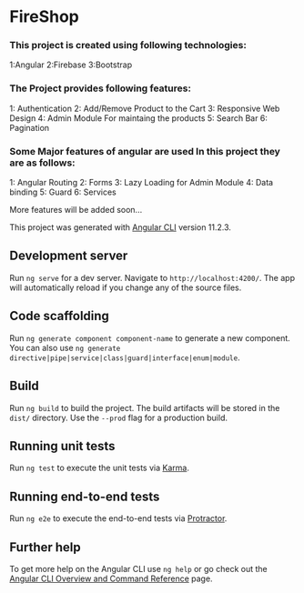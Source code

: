 # FireShop

### This project is created using following technologies:
1:Angular
2:Firebase
3:Bootstrap

### The Project provides following features:
1: Authentication
2: Add/Remove Product to the Cart
3: Responsive Web Design
4: Admin Module For maintaing the products
5: Search Bar
6: Pagination

### Some Major features of angular are used In this project they are as follows:
1: Angular Routing
2: Forms
3: Lazy Loading for Admin Module
4: Data binding
5: Guard 
6: Services

More features will be added soon...

This project was generated with [Angular CLI](https://github.com/angular/angular-cli) version 11.2.3.

## Development server

Run `ng serve` for a dev server. Navigate to `http://localhost:4200/`. The app will automatically reload if you change any of the source files.

## Code scaffolding

Run `ng generate component component-name` to generate a new component. You can also use `ng generate directive|pipe|service|class|guard|interface|enum|module`.

## Build

Run `ng build` to build the project. The build artifacts will be stored in the `dist/` directory. Use the `--prod` flag for a production build.

## Running unit tests

Run `ng test` to execute the unit tests via [Karma](https://karma-runner.github.io).

## Running end-to-end tests

Run `ng e2e` to execute the end-to-end tests via [Protractor](http://www.protractortest.org/).

## Further help

To get more help on the Angular CLI use `ng help` or go check out the [Angular CLI Overview and Command Reference](https://angular.io/cli) page.
